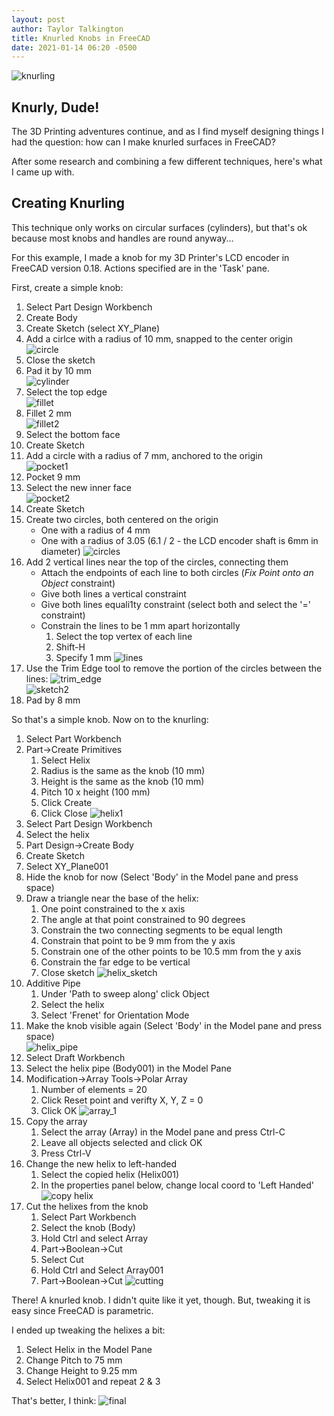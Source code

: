 ```yaml
---
layout: post
author: Taylor Talkington
title: Knurled Knobs in FreeCAD
date: 2021-01-14 06:20 -0500
---
```


![knurling](/assets/knurling.png)

## Knurly, Dude!

The 3D Printing adventures continue, and as I find myself designing things I had the question: how can I make knurled surfaces in FreeCAD?

After some research and combining a few different techniques, here's what I came up with.

## Creating Knurling

This technique only works on circular surfaces (cylinders), but that's ok because most knobs and handles are round anyway...

For this example, I made a knob for my 3D Printer's LCD encoder in FreeCAD version 0.18. Actions specified are in the 'Task' pane.

First, create a simple knob:
1. Select Part Design Workbench
2. Create Body
3. Create Sketch (select XY_Plane)
4. Add a cirlce with a radius of 10 mm, snapped to the center origin  
    ![circle](/assets/knurling_1.png)
5. Close the sketch
6. Pad it by 10 mm  
    ![cylinder](/assets/knurling_2.png)
7. Select the top edge  
    ![fillet](/assets/knurling_3.png)
8. Fillet 2 mm  
    ![fillet2](/assets/knurling_4.png)
9. Select the bottom face
10. Create Sketch
11. Add a circle with a radius of 7 mm, anchored to the origin  
    ![pocket1](/assets/knurling_5.png)
12. Pocket 9 mm
13. Select the new inner face  
    ![pocket2](/assets/knurling_6.png)
14. Create Sketch
15. Create two circles, both centered on the origin
    - One with a radius of 4 mm
    - One with a radius of 3.05 (6.1 / 2 - the LCD encoder shaft is 6mm in diameter)
    ![circles](/assets/knurling_7.png)
16. Add 2 vertical lines near the top of the circles, connecting them
    - Attach the endpoints of each line to both circles (*Fix Point onto an Object* constraint)
    - Give both lines a vertical constraint
    - Give both lines equali1ty constraint (select both and select the '=' constraint)
    - Constrain the lines to be 1 mm apart horizontally
        1. Select the top vertex of each line
        2. Shift-H
        3. Specify 1 mm
    ![lines](/assets/knurling_8.png)
17. Use the Trim Edge tool to remove the portion of the circles between the lines: ![trim_edge](/assets/knurling_9.png)  
    ![sketch2](/assets/knurling_10.png)
18. Pad by 8 mm

So that's a simple knob. Now on to the knurling:
1. Select Part Workbench
2. Part->Create Primitives
    1. Select Helix
    2. Radius is the same as the knob (10 mm)
    3. Height is the same as the knob (10 mm)
    4. Pitch 10 x height (100 mm)
    5. Click Create
    6. Click Close
    ![helix1](/assets/knurling_11.png)
3. Select Part Design Workbench
4. Select the helix
5. Part Design->Create Body
6. Create Sketch
7. Select XY_Plane001
8. Hide the knob for now (Select 'Body' in the Model pane and press space)
9. Draw a triangle near the base of the helix:
    1. One point constrained to the x axis
    2. The angle at that point constrained to 90 degrees
    3. Constrain the two connecting segments to be equal length
    3. Constrain that point to be 9 mm from the y axis
    4. Constrain one of the other points to be 10.5 mm from the y axis
    5. Constrain the far edge to be vertical
    6. Close sketch
    ![helix_sketch](/assets/knurling_12.png)
10. Additive Pipe
    1. Under 'Path to sweep along' click Object
    2. Select the helix
    3. Select 'Frenet' for Orientation Mode
11. Make the knob visible again (Select 'Body' in the Model pane and press space)  
    ![helix_pipe](/assets/knurling_13.png)
12. Select Draft Workbench
13. Select the helix pipe (Body001) in the Model Pane
14. Modification->Array Tools->Polar Array
    1. Number of elements = 20
    2. Click Reset point and verifty X, Y, Z = 0
    3. Click OK
    ![array_1](/assets/knurling_14.png)
15. Copy the array
    1. Select the array (Array) in the Model pane and press Ctrl-C
    2. Leave all objects selected and click OK
    3. Press Ctrl-V
16. Change the new helix to left-handed
    1. Select the copied helix (Helix001)
    2. In the properties panel below, change local coord to 'Left Handed'
    ![copy helix](/assets/knurling_15.png)
17. Cut the helixes from the knob
    1. Select Part Workbench
    2. Select the knob (Body)
    3. Hold Ctrl and select Array
    4. Part->Boolean->Cut
    5. Select Cut
    6. Hold Ctrl and Select Array001
    7. Part->Boolean->Cut
    ![cutting](/assets/knurling_16.png)

There! A knurled knob. I didn't quite like it yet, though. But, tweaking it is easy since FreeCAD is parametric.

I ended up tweaking the helixes a bit:
1. Select Helix in the Model Pane
2. Change Pitch to 75 mm
3. Change Height to 9.25 mm
4. Select Helix001 and repeat 2 & 3

That's better, I think:
![final](/assets/knurling_17.png)